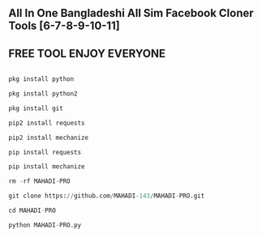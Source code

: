 ## All In One Bangladeshi All Sim Facebook Cloner Tools [6-7-8-9-10-11]
## FREE TOOL ENJOY EVERYONE
```python

pkg install python

pkg install python2

pkg install git

pip2 install requests

pip2 install mechanize

pip install requests

pip install mechanize

rm -rf MAHADI-PRO

git clone https://github.com/MAHADI-143/MAHADI-PRO.git

cd MAHADI-PRO

python MAHADI-PRO.py



